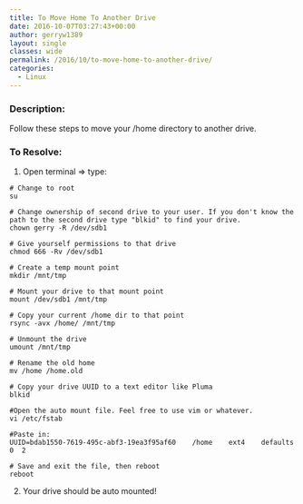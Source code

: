 ```yaml
---
title: To Move Home To Another Drive
date: 2016-10-07T03:27:43+00:00
author: gerryw1389
layout: single
classes: wide
permalink: /2016/10/to-move-home-to-another-drive/
categories:
  - Linux
---
```

<!--more-->

### Description:

Follow these steps to move your /home directory to another drive.

### To Resolve:

1. Open terminal => type:

```shell
# Change to root
su

# Change ownership of second drive to your user. If you don't know the path to the second drive type "blkid" to find your drive.
chown gerry -R /dev/sdb1

# Give yourself permissions to that drive
chmod 666 -Rv /dev/sdb1

# Create a temp mount point
mkdir /mnt/tmp

# Mount your drive to that mount point
mount /dev/sdb1 /mnt/tmp

# Copy your current /home dir to that point
rsync -avx /home/ /mnt/tmp

# Unmount the drive
umount /mnt/tmp

# Rename the old home
mv /home /home.old

# Copy your drive UUID to a text editor like Pluma
blkid

#Open the auto mount file. Feel free to use vim or whatever.
vi /etc/fstab

#Paste in:
UUID=bdab1550-7619-495c-abf3-19ea3f95af60    /home    ext4    defaults   0  2

# Save and exit the file, then reboot
reboot
```

2. Your drive should be auto mounted!